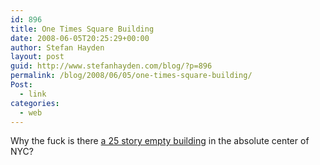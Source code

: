```yaml
---
id: 896
title: One Times Square Building
date: 2008-06-05T20:25:29+00:00
author: Stefan Hayden
layout: post
guid: http://www.stefanhayden.com/blog/?p=896
permalink: /blog/2008/06/05/one-times-square-building/
Post:
  - link
categories:
  - web
---
```

Why the fuck is there <a href="http://en.wikipedia.org/wiki/One_Times_Square">a 25 story empty building</a> in the absolute center of NYC?